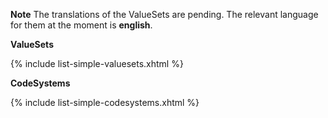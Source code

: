 **Note**
The translations of the ValueSets are pending. The relevant language for them at the moment is **english**.

**ValueSets**

{% include list-simple-valuesets.xhtml %}



**CodeSystems**

{% include list-simple-codesystems.xhtml %}

<!-- ConceptMaps

{% include list-simple-conceptmaps.xhtml %}

NamingSystems

{% include list-simple-namingsystems.xhtml %} -->
